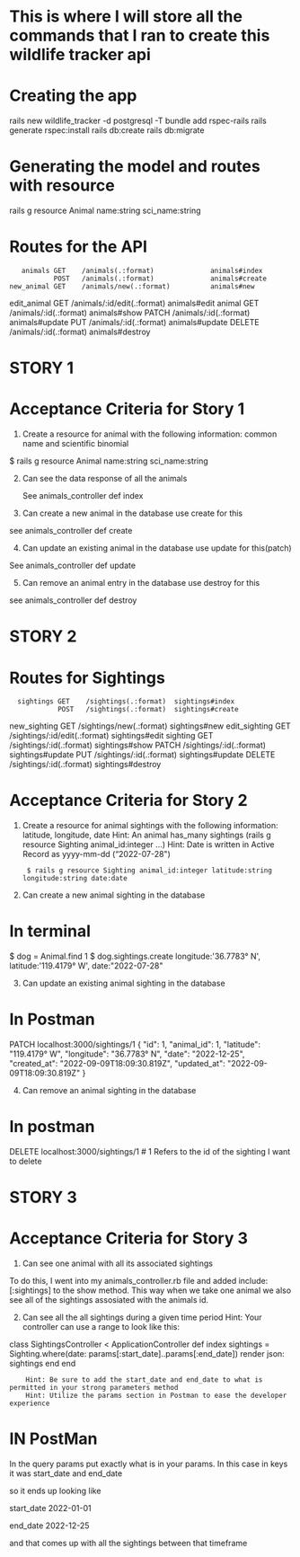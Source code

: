 # This is where I will store all the commands that I ran to create this wildlife tracker api

# Creating the app

rails new wildlife_tracker -d postgresql -T
bundle add rspec-rails 
rails generate rspec:install 
rails db:create 
rails db:migrate       

# Generating the model and routes with resource

rails g resource Animal name:string sci_name:string

# Routes for the API
       animals GET    /animals(.:format)              animals#index
               POST   /animals(.:format)              animals#create
    new_animal GET    /animals/new(.:format)          animals#new
   edit_animal GET    /animals/:id/edit(.:format)     animals#edit
        animal GET    /animals/:id(.:format)          animals#show
               PATCH  /animals/:id(.:format)          animals#update
               PUT    /animals/:id(.:format)          animals#update
               DELETE /animals/:id(.:format)          animals#destroy

# STORY 1

# Acceptance Criteria for Story 1

1. Create a resource for animal with the following information: common name and scientific binomial

 $ rails g resource Animal name:string sci_name:string

2. Can see the data response of all the animals
 
   See animals_controller def index
 
3. Can create a new animal in the database
use create for this 

 see animals_controller def create

4. Can update an existing animal in the database
use update for this(patch)

See animals_controller def update

5. Can remove an animal entry in the database
use destroy for this

see animals_controller def destroy

# STORY 2

# Routes for Sightings

      sightings GET    /sightings(.:format)  sightings#index
                POST   /sightings(.:format)  sightings#create
   new_sighting GET    /sightings/new(.:format)            sightings#new
  edit_sighting GET    /sightings/:id/edit(.:format)       sightings#edit
       sighting GET    /sightings/:id(.:format)            sightings#show
                PATCH  /sightings/:id(.:format)            sightings#update
                PUT    /sightings/:id(.:format)            sightings#update
                DELETE /sightings/:id(.:format)            sightings#destroy

# Acceptance Criteria for Story 2

1. Create a resource for animal sightings with the following information: latitude, longitude, date
        Hint: An animal has_many sightings (rails g resource Sighting animal_id:integer ...)
        Hint: Date is written in Active Record as yyyy-mm-dd (“2022-07-28")

        $ rails g resource Sighting animal_id:integer latitude:string longitude:string date:date

2. Can create a new animal sighting in the database

 # In terminal 

 $ dog = Animal.find 1
 $ dog.sightings.create longitude:'36.7783° N', latitude:'119.4179° W', date:"2022-07-28"


3. Can update an existing animal sighting in the database

# In Postman
 PATCH localhost:3000/sightings/1
 {
        "id": 1,
        "animal_id": 1,
        "latitude": "119.4179° W",
        "longitude": "36.7783° N",
        "date": "2022-12-25",
        "created_at": "2022-09-09T18:09:30.819Z",
        "updated_at": "2022-09-09T18:09:30.819Z"
    }

4. Can remove an animal sighting in the database

# In postman

DELETE localhost:3000/sightings/1
        # 1 Refers to the id of the sighting I want to delete

# STORY 3

# Acceptance Criteria for Story 3

1. Can see one animal with all its associated sightings

To do this, I went into my animals_controller.rb file and added 
 include: [:sightings]
to the show method. This way when we take one animal we also see all of the sightings assosiated with the animals id. 

2. Can see all the all sightings during a given time period
        Hint: Your controller can use a range to look like this:

class SightingsController < ApplicationController
  def index
    sightings = Sighting.where(date: params[:start_date]..params[:end_date])
    render json: sightings
  end
end

        Hint: Be sure to add the start_date and end_date to what is permitted in your strong parameters method
        Hint: Utilize the params section in Postman to ease the developer experience

# IN PostMan

In the query params put exactly what is in your params. In this case in keys it was start_date and end_date

so it ends up looking like

start_date 2022-01-01

end_date 2022-12-25

and that comes up with all the sightings between that timeframe

